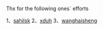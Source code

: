 Thx for the following ones` efforts

1、[sahilsk](https://github.com/sahilsk)
2、[xduh](https://github.com/xduh)
3、[wanghaisheng](https://github.com/wanghaisheng)
